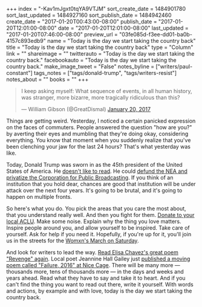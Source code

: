 +++
index = "-Kav1mJgxt0tqYA9VTJM"
sort_create_date = 1484901780
sort_last_updated = 1484927160
sort_publish_date = 1484942460
create_date = "2017-01-20T00:43:00-08:00"
publish_date = "2017-01-20T12:01:00-08:00"
date = "2017-01-20T12:01:00-08:00"
last_updated = "2017-01-20T07:46:00-08:00"
preview_url = "03fe085d-f3ee-dd01-ba0b-4157c893edb9"
name = "Today is the day we start taking the country back"
title = "Today is the day we start taking the country back"
type = "Column"
link = ""
shareimage = ""
twitterauto = "Today is the day we start taking the country back."
facebookauto = "Today is the day we start taking the country back."
make_image_tweet = "False"
notes_byline = ["writers/paul-constant"]
tags_notes = ["tags/donald-trump", "tags/writers-resist"]
notes_about = ""
books = ""
+++
<blockquote class="twitter-tweet" data-lang="en"><p lang="en" dir="ltr">I keep asking myself: What sequence of events, in all human history, was stranger, more bizarre, more tragically ridiculous than this?</p>&mdash; William Gibson (@GreatDismal) <a href="https://twitter.com/GreatDismal/status/822273938428305408">January 20, 2017</a></blockquote>

Things are getting weird. Yesterday, I noticed a certain panicked expression on the faces of commuters. People answered the question "how are you?" by averting their eyes and mumbling that they're doing okay, considering everything. You know that moment when you suddenly realize that you've been clenching your jaw for the last 24 hours? That's what yesterday was like.

Today, Donald Trump was sworn in as the 45th president of the United States of America. He [doesn't like to read](http://www.seattlereviewofbooks.com/notes/2017/01/18/i-like-reading-books/). He could [defund the NEA and privatize the Corporation for Public Broadcasting](http://deadline.com/2017/01/trump-plan-privatize-public-broadcasting-kill-national-endowments-for-the-arts-and-humanities-report-1201889748/). If you think of an institution that you hold dear, chances are good that institution will be under attack over the next four years. It's going to be brutal, and it's going to happen on multiple fronts.

So here's what you do. You pick the areas that you care the most about, that you understand really well. And then you fight for them. [Donate to your local ACLU](http://aclu-wa.org/). Make some noise. Explain why the thing you love matters. Inspire people around you, and allow yourself to be inspired. Take care of yourself. Ask for help if you need it. Hopefully, if you're up for it, you'll join us in the streets for the [Womxn's March on Saturday](https://womxnsmarchseattle.wordpress.com/). 

And look for writers to lead the way. [Read Elisa Chavez's great poem "Revenge" again](http://www.seattlereviewofbooks.com/notes/2017/01/03/revenge/). Local poet Jeannine Hall Gailey just [published a moving poem called "Failure, 2016" at Nice Cage](http://nicecage.com/issues/003/gailey.html#failure). There will be many more — thousands more, tens of thousands more — in the days and weeks and years ahead. Read what they have to say and take it to heart. And if you can't find the thing you want to read out there, write it yourself. With words and actions, by example and with love, today is the day we start taking the country back.